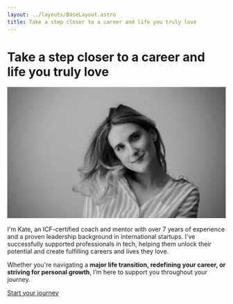 ```yaml
---
layout: ../layouts/BaseLayout.astro
title: Take a step closer to a career and life you truly love
---
```


# Take a step closer to a career and life you truly love

![Alt text for image](../images/main-kate.jpg)

I'm Kate, an ICF-certified coach and mentor with over 7 years of experience and a proven leadership background in international startups. I've successfully supported professionals in tech, helping them unlock their potential and create fulfilling careers and lives they love. 

Whether you're navigating a **major life transition, redefining your career, or striving for personal growth**, I’m here to support you throughout your journey.


[Start your journey](/your-journey)
